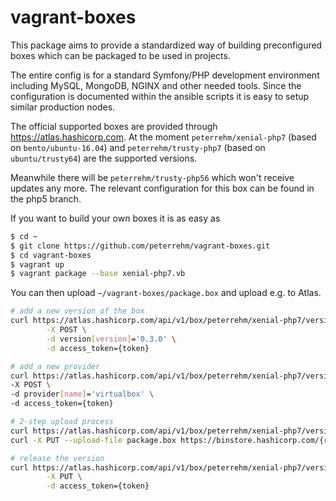 # vagrant-boxes

This package aims to provide a standardized way of building preconfigured boxes which
can be packaged to be used in projects.

The entire config is for a standard Symfony/PHP development environment including MySQL,
MongoDB, NGINX and other needed tools. Since the configuration is documented within the
ansible scripts it is easy to setup similar production nodes. 

The official supported boxes are provided through https://atlas.hashicorp.com. At the 
moment `peterrehm/xenial-php7` (based on `bento/ubuntu-16.04`) and `peterrehm/trusty-php7` 
(based on `ubuntu/trusty64`) are the supported versions.

Meanwhile there will be `peterrehm/trusty-php56` which won't receive updates any more.
The relevant configuration for this box can be found in the php5 branch.

If you want to build your own boxes it is as easy as

````sh
$ cd ~
$ git clone https://github.com/peterrehm/vagrant-boxes.git
$ cd vagrant-boxes
$ vagrant up
$ vagrant package --base xenial-php7.vb
````

You can then upload `~/vagrant-boxes/package.box` and upload e.g. to Atlas.

````sh
# add a new version of the box
curl https://atlas.hashicorp.com/api/v1/box/peterrehm/xenial-php7/versions \
        -X POST \
        -d version[version]='0.3.0' \
        -d access_token={token}

# add a new provider
curl https://atlas.hashicorp.com/api/v1/box/peterrehm/xenial-php7/version/0.3.0/providers \
-X POST \
-d provider[name]='virtualbox' \
-d access_token={token}

# 2-step upload process
curl https://atlas.hashicorp.com/api/v1/box/peterrehm/xenial-php7/version/0.3.0/provider/virtualbox/upload?access_token={token}
curl -X PUT --upload-file package.box https://binstore.hashicorp.com/{response token of previous command}

# release the version
curl https://atlas.hashicorp.com/api/v1/box/peterrehm/xenial-php7/version/0.3.0/release \
        -X PUT \
        -d access_token={token}
````
